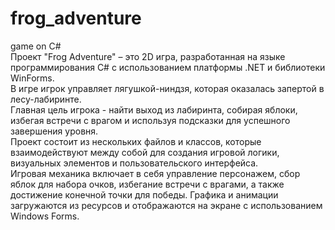 # frog_adventure
game on C#  
Проект "Frog Adventure" – это 2D игра, разработанная на языке программирования C# с использованием платформы .NET и библиотеки WinForms.  
В игре игрок управляет лягушкой-ниндзя, которая оказалась запертой в лесу-лабиринте.  
Главная цель игрока - найти выход из лабиринта, собирая яблоки, избегая встречи с врагом и используя подсказки для успешного завершения уровня.  
Проект состоит из нескольких файлов и классов, которые взаимодействуют между собой для создания игровой логики, визуальных элементов и пользовательского интерфейса.  
Игровая механика включает в себя управление персонажем, сбор яблок для набора очков, избегание встречи с врагами, а также достижение конечной точки для победы. Графика и анимации загружаются из ресурсов и отображаются на экране с использованием Windows Forms.

